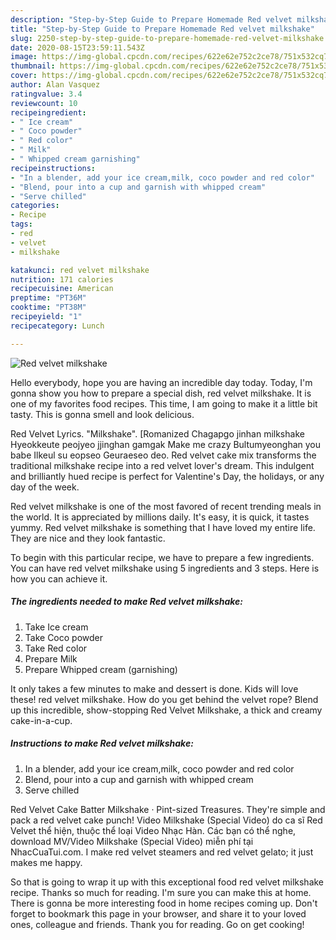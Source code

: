 ```yaml
---
description: "Step-by-Step Guide to Prepare Homemade Red velvet milkshake"
title: "Step-by-Step Guide to Prepare Homemade Red velvet milkshake"
slug: 2250-step-by-step-guide-to-prepare-homemade-red-velvet-milkshake
date: 2020-08-15T23:59:11.543Z
image: https://img-global.cpcdn.com/recipes/622e62e752c2ce78/751x532cq70/red-velvet-milkshake-recipe-main-photo.jpg
thumbnail: https://img-global.cpcdn.com/recipes/622e62e752c2ce78/751x532cq70/red-velvet-milkshake-recipe-main-photo.jpg
cover: https://img-global.cpcdn.com/recipes/622e62e752c2ce78/751x532cq70/red-velvet-milkshake-recipe-main-photo.jpg
author: Alan Vasquez
ratingvalue: 3.4
reviewcount: 10
recipeingredient:
- " Ice cream"
- " Coco powder"
- " Red color"
- " Milk"
- " Whipped cream garnishing"
recipeinstructions:
- "In a blender, add your ice cream,milk, coco powder and red color"
- "Blend, pour into a cup and garnish with whipped cream"
- "Serve chilled"
categories:
- Recipe
tags:
- red
- velvet
- milkshake

katakunci: red velvet milkshake 
nutrition: 171 calories
recipecuisine: American
preptime: "PT36M"
cooktime: "PT38M"
recipeyield: "1"
recipecategory: Lunch

---
```



![Red velvet milkshake](https://img-global.cpcdn.com/recipes/622e62e752c2ce78/751x532cq70/red-velvet-milkshake-recipe-main-photo.jpg)

Hello everybody, hope you are having an incredible day today. Today, I'm gonna show you how to prepare a special dish, red velvet milkshake. It is one of my favorites food recipes. This time, I am going to make it a little bit tasty. This is gonna smell and look delicious.

Red Velvet Lyrics. &#34;Milkshake&#34;. [Romanized Chagapgo jinhan milkshake Hyeokkeute peojyeo jjinghan gamgak Make me crazy Bultumyeonghan you babe Ilkeul su eopseo Geuraeseo deo. Red velvet cake mix transforms the traditional milkshake recipe into a red velvet lover&#39;s dream. This indulgent and brilliantly hued recipe is perfect for Valentine&#39;s Day, the holidays, or any day of the week.

Red velvet milkshake is one of the most favored of recent trending meals in the world. It is appreciated by millions daily. It's easy, it is quick, it tastes yummy. Red velvet milkshake is something that I have loved my entire life. They are nice and they look fantastic.


To begin with this particular recipe, we have to prepare a few ingredients. You can have red velvet milkshake using 5 ingredients and 3 steps. Here is how you can achieve it.

<!--inarticleads1-->

##### The ingredients needed to make Red velvet milkshake:

1. Take  Ice cream
1. Take  Coco powder
1. Take  Red color
1. Prepare  Milk
1. Prepare  Whipped cream (garnishing)


It only takes a few minutes to make and dessert is done. Kids will love these! red velvet milkshake. How do you get behind the velvet rope? Blend up this incredible, show-stopping Red Velvet Milkshake, a thick and creamy cake-in-a-cup. 

<!--inarticleads2-->

##### Instructions to make Red velvet milkshake:

1. In a blender, add your ice cream,milk, coco powder and red color
1. Blend, pour into a cup and garnish with whipped cream
1. Serve chilled


Red Velvet Cake Batter Milkshake · Pint-sized Treasures. They&#39;re simple and pack a red velvet cake punch! Video Milkshake (Special Video) do ca sĩ Red Velvet thể hiện, thuộc thể loại Video Nhạc Hàn. Các bạn có thể nghe, download MV/Video Milkshake (Special Video) miễn phí tại NhacCuaTui.com. I make red velvet steamers and red velvet gelato; it just makes me happy. 

So that is going to wrap it up with this exceptional food red velvet milkshake recipe. Thanks so much for reading. I'm sure you can make this at home. There is gonna be more interesting food in home recipes coming up. Don't forget to bookmark this page in your browser, and share it to your loved ones, colleague and friends. Thank you for reading. Go on get cooking!
